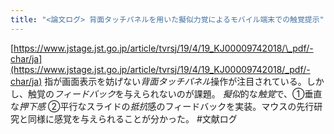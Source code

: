 ```yaml
---
title: "<論文ログ> 背面タッチパネルを用いた擬似力覚によるモバイル端末での触覚提示"
---
```


[https://www.jstage.jst.go.jp/article/tvrsj/19/4/19_KJ00009742018/\_pdf/-char/ja](https://www.jstage.jst.go.jp/article/tvrsj/19/4/19_KJ00009742018/_pdf/-char/ja)
指が画面表示を妨げない*背面タッチパネル*操作が注目されている。しかし、触覚の*フィードバック*を与えられないのが課題。
*擬似*的な*触覚*で、①垂直な*押下感* ②平行なスライドの*抵抗*感のフィードバックを実装。マウスの先行研究と同様に感覚を与えられることが分かった。
\#文献ログ
